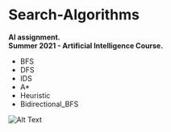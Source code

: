# Search-Algorithms

**AI assignment.**
<br>
**Summer 2021 - Artificial Intelligence Course.**


- BFS
- DFS
- IDS
- A*
- Heuristic
- Bidirectional_BFS

![Alt Text](https://im4.ezgif.com/tmp/ezgif-4-f0aea8df58.gif)
